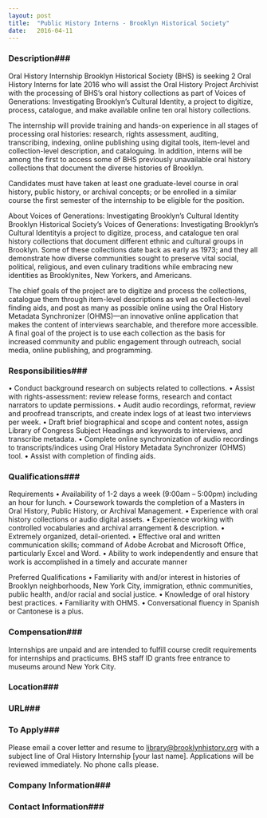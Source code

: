 ```yaml
---
layout: post
title:  "Public History Interns - Brooklyn Historical Society"
date:   2016-04-11
---
```


### Description###

Oral History Internship
Brooklyn Historical Society (BHS) is seeking 2 Oral History Interns for late 2016 who will assist the Oral History Project Archivist with the processing of BHS’s oral history collections as part of Voices of Generations: Investigating Brooklyn’s Cultural Identity, a project to digitize, process, catalogue, and make available online ten oral history collections. 

The internship will provide training and hands-on experience in all stages of processing oral histories: research, rights assessment, auditing, transcribing, indexing, online publishing using digital tools, item-level and collection-level description, and cataloguing. In addition, interns will be among the first to access some of BHS previously unavailable oral history collections that document the diverse histories of Brooklyn. 

Candidates must have taken at least one graduate-level course in oral history, public history, or archival concepts; or be enrolled in a similar course the first semester of the internship to be eligible for the position.

About Voices of Generations: Investigating Brooklyn’s Cultural Identity
Brooklyn Historical Society’s Voices of Generations: Investigating Brooklyn’s Cultural Identityis a project to digitize, process, and catalogue ten oral history collections that document different ethnic and cultural groups in Brooklyn. Some of these collections date back as early as 1973; and they all demonstrate how diverse communities sought to preserve vital social, political, religious, and even culinary traditions while embracing new identities as Brooklynites, New Yorkers, and Americans.

The chief goals of the project are to digitize and process the collections, catalogue them through item-level descriptions as well as collection-level finding aids, and post as many as possible online using the Oral History Metadata Synchronizer (OHMS)—an innovative online application that makes the content of interviews searchable, and therefore more accessible. A final goal of the project is to use each collection as the basis for increased community and public engagement through outreach, social media, online publishing, and programming.


### Responsibilities###

• Conduct background research on subjects related to collections.
• Assist with rights-assessment: review release forms, research and contact narrators to update permissions.
• Audit audio recordings, reformat, review and proofread transcripts, and create index logs of at least two interviews per week.
• Draft brief biographical and scope and content notes, assign Library of Congress Subject Headings and keywords to interviews, and transcribe metadata.
• Complete online synchronization of audio recordings to transcripts/indices using Oral History Metadata Synchronizer (OHMS) tool.
• Assist with completion of finding aids.


### Qualifications###

Requirements
• Availability of 1-2 days a week (9:00am – 5:00pm) including an hour for lunch.
• Coursework towards the completion of a Masters in Oral History, Public History, or Archival Management.
• Experience with oral history collections or audio digital assets.
• Experience working with controlled vocabularies and archival arrangement & description.
• Extremely organized, detail-oriented.
• Effective oral and written communication skills; command of Adobe Acrobat and Microsoft Office, particularly Excel and Word.
• Ability to work independently and ensure that work is accomplished in a timely and accurate manner

Preferred Qualifications
• Familiarity with and/or interest in histories of Brooklyn neighborhoods, New York City, immigration, ethnic communities, public health, and/or racial and social justice.
• Knowledge of oral history best practices.
• Familiarity with OHMS.
• Conversational fluency in Spanish or Cantonese is a plus.


### Compensation###

Internships are unpaid and are intended to fulfill course credit requirements for internships and practicums. BHS staff ID grants free entrance to museums around New York City.


### Location###




### URL###



### To Apply###

Please email a cover letter and resume to library@brooklynhistory.org with a subject line of Oral History Internship [your last name]. Applications will be reviewed immediately. No phone calls please.


### Company Information###




### Contact Information###



